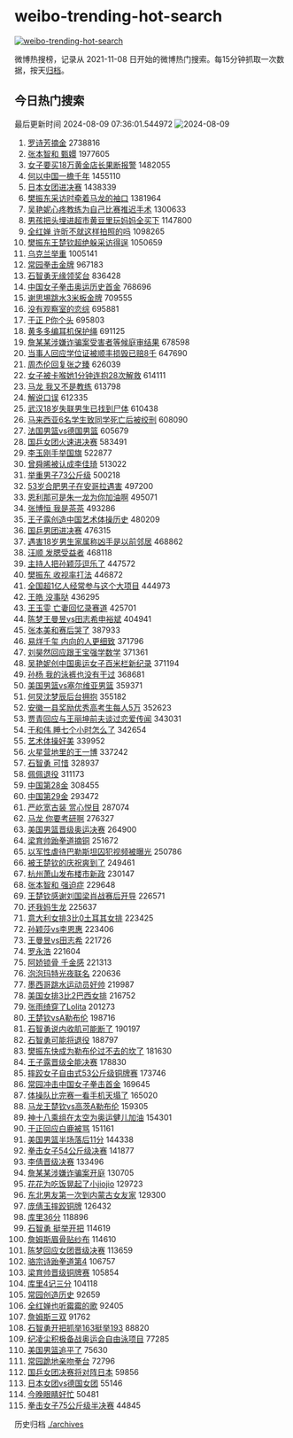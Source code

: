 # weibo-trending-hot-search

[![weibo-trending-hot-search](https://github.com/ameizi/weibo-trending-hot-search/actions/workflows/ci.yml/badge.svg)](https://github.com/ameizi/weibo-trending-hot-search/actions/workflows/ci.yml)

微博热搜榜，记录从 2021-11-08 日开始的微博热门搜索。每15分钟抓取一次数据，按天[归档](./archives)。

## 今日热门搜索

<!-- BEGIN --> 
最后更新时间 2024-08-09 07:36:01.544972 
![2024-08-09](https://imgs-storage.s3.us-east-005.backblazeb2.com/20240809/2024-08-09.png?versionId=4_z8fbbed132d73df8689c40f13_f10959b454181e0c3_d20240808_m233601_c005_v0501022_t0009_u01723160161036) 
1. [罗诗芳摘金](https://s.weibo.com/weibo?q=%23%E7%BD%97%E8%AF%97%E8%8A%B3%E6%91%98%E9%87%91%23&t=31&band_rank=1&Refer=top) 2738816
1. [张本智和 甄嬛](https://s.weibo.com/weibo?q=%E5%BC%A0%E6%9C%AC%E6%99%BA%E5%92%8C%20%E7%94%84%E5%AC%9B&t=31&band_rank=2&Refer=top) 1977605
1. [女子要买18万黄金店长果断报警](https://s.weibo.com/weibo?q=%23%E5%A5%B3%E5%AD%90%E8%A6%81%E4%B9%B018%E4%B8%87%E9%BB%84%E9%87%91%E5%BA%97%E9%95%BF%E6%9E%9C%E6%96%AD%E6%8A%A5%E8%AD%A6%23&t=31&band_rank=25&Refer=top) 1482055
1. [何以中国一檐千年](https://s.weibo.com/weibo?q=%23%E4%BD%95%E4%BB%A5%E4%B8%AD%E5%9B%BD%E4%B8%80%E6%AA%90%E5%8D%83%E5%B9%B4%23&t=31&band_rank=3&Refer=top) 1455110
1. [日本女团进决赛](https://s.weibo.com/weibo?q=%23%E6%97%A5%E6%9C%AC%E5%A5%B3%E5%9B%A2%E8%BF%9B%E5%86%B3%E8%B5%9B%23&t=31&band_rank=40&Refer=top) 1438339
1. [樊振东采访时牵着马龙的袖口](https://s.weibo.com/weibo?q=%23%E6%A8%8A%E6%8C%AF%E4%B8%9C%E9%87%87%E8%AE%BF%E6%97%B6%E7%89%B5%E7%9D%80%E9%A9%AC%E9%BE%99%E7%9A%84%E8%A2%96%E5%8F%A3%23&t=31&band_rank=4&Refer=top) 1381964
1. [吴艳妮心疼教练为自己比赛推迟手术](https://s.weibo.com/weibo?q=%23%E5%90%B4%E8%89%B3%E5%A6%AE%E5%BF%83%E7%96%BC%E6%95%99%E7%BB%83%E4%B8%BA%E8%87%AA%E5%B7%B1%E6%AF%94%E8%B5%9B%E6%8E%A8%E8%BF%9F%E6%89%8B%E6%9C%AF%23&t=31&band_rank=17&Refer=top) 1300633
1. [男孩把头埋进超市黄豆里玩妈妈全买下](https://s.weibo.com/weibo?q=%23%E7%94%B7%E5%AD%A9%E6%8A%8A%E5%A4%B4%E5%9F%8B%E8%BF%9B%E8%B6%85%E5%B8%82%E9%BB%84%E8%B1%86%E9%87%8C%E7%8E%A9%E5%A6%88%E5%A6%88%E5%85%A8%E4%B9%B0%E4%B8%8B%23&t=31&band_rank=50&Refer=top) 1147800
1. [全红婵 许昕不就这样拍照的吗](https://s.weibo.com/weibo?q=%E5%85%A8%E7%BA%A2%E5%A9%B5%20%E8%AE%B8%E6%98%95%E4%B8%8D%E5%B0%B1%E8%BF%99%E6%A0%B7%E6%8B%8D%E7%85%A7%E7%9A%84%E5%90%97&t=31&band_rank=33&Refer=top) 1098265
1. [樊振东王楚钦超绝躲采访得逞](https://s.weibo.com/weibo?q=%23%E6%A8%8A%E6%8C%AF%E4%B8%9C%E7%8E%8B%E6%A5%9A%E9%92%A6%E8%B6%85%E7%BB%9D%E8%BA%B2%E9%87%87%E8%AE%BF%E5%BE%97%E9%80%9E%23&t=31&band_rank=5&Refer=top) 1050659
1. [乌克兰举重](https://s.weibo.com/weibo?q=%E4%B9%8C%E5%85%8B%E5%85%B0%E4%B8%BE%E9%87%8D&t=31&band_rank=6&Refer=top) 1005141
1. [常园拳击金牌](https://s.weibo.com/weibo?q=%23%E5%B8%B8%E5%9B%AD%E6%8B%B3%E5%87%BB%E9%87%91%E7%89%8C%23&t=31&band_rank=9&Refer=top) 967183
1. [石智勇无缘领奖台](https://s.weibo.com/weibo?q=%23%E7%9F%B3%E6%99%BA%E5%8B%87%E6%97%A0%E7%BC%98%E9%A2%86%E5%A5%96%E5%8F%B0%23&t=31&band_rank=2&Refer=top) 836428
1. [中国女子拳击奥运历史首金](https://s.weibo.com/weibo?q=%23%E4%B8%AD%E5%9B%BD%E5%A5%B3%E5%AD%90%E6%8B%B3%E5%87%BB%E5%A5%A5%E8%BF%90%E5%8E%86%E5%8F%B2%E9%A6%96%E9%87%91%23&t=31&band_rank=31&Refer=top) 768696
1. [谢思埸跳水3米板金牌](https://s.weibo.com/weibo?q=%23%E8%B0%A2%E6%80%9D%E5%9F%B8%E8%B7%B3%E6%B0%B43%E7%B1%B3%E6%9D%BF%E9%87%91%E7%89%8C%23&t=31&band_rank=7&Refer=top) 709555
1. [没有观察室的恋综](https://s.weibo.com/weibo?q=%E6%B2%A1%E6%9C%89%E8%A7%82%E5%AF%9F%E5%AE%A4%E7%9A%84%E6%81%8B%E7%BB%BC&t=31&band_rank=18&Refer=top) 695881
1. [于正 P你个头](https://s.weibo.com/weibo?q=%E4%BA%8E%E6%AD%A3%20P%E4%BD%A0%E4%B8%AA%E5%A4%B4&t=31&band_rank=9&Refer=top) 695803
1. [黄多多编耳机保护绳](https://s.weibo.com/weibo?q=%23%E9%BB%84%E5%A4%9A%E5%A4%9A%E7%BC%96%E8%80%B3%E6%9C%BA%E4%BF%9D%E6%8A%A4%E7%BB%B3%23&t=31&band_rank=8&Refer=top) 691125
1. [詹某某涉嫌诈骗案受害者等候庭审结果](https://s.weibo.com/weibo?q=%23%E8%A9%B9%E6%9F%90%E6%9F%90%E6%B6%89%E5%AB%8C%E8%AF%88%E9%AA%97%E6%A1%88%E5%8F%97%E5%AE%B3%E8%80%85%E7%AD%89%E5%80%99%E5%BA%AD%E5%AE%A1%E7%BB%93%E6%9E%9C%23&t=31&band_rank=10&Refer=top) 678598
1. [当事人回应学位证被顺丰损毁已赔8千](https://s.weibo.com/weibo?q=%23%E5%BD%93%E4%BA%8B%E4%BA%BA%E5%9B%9E%E5%BA%94%E5%AD%A6%E4%BD%8D%E8%AF%81%E8%A2%AB%E9%A1%BA%E4%B8%B0%E6%8D%9F%E6%AF%81%E5%B7%B2%E8%B5%948%E5%8D%83%23&t=31&band_rank=46&Refer=top) 647690
1. [周杰伦回复张之臻](https://s.weibo.com/weibo?q=%23%E5%91%A8%E6%9D%B0%E4%BC%A6%E5%9B%9E%E5%A4%8D%E5%BC%A0%E4%B9%8B%E8%87%BB%23&t=31&band_rank=14&Refer=top) 626039
1. [女子被卡喉她1分钟连抱28次解救](https://s.weibo.com/weibo?q=%23%E5%A5%B3%E5%AD%90%E8%A2%AB%E5%8D%A1%E5%96%89%E5%A5%B91%E5%88%86%E9%92%9F%E8%BF%9E%E6%8A%B128%E6%AC%A1%E8%A7%A3%E6%95%91%23&t=31&band_rank=10&Refer=top) 614111
1. [马龙 我又不是教练](https://s.weibo.com/weibo?q=%E9%A9%AC%E9%BE%99%20%E6%88%91%E5%8F%88%E4%B8%8D%E6%98%AF%E6%95%99%E7%BB%83&t=31&band_rank=16&Refer=top) 613798
1. [解说口误](https://s.weibo.com/weibo?q=%E8%A7%A3%E8%AF%B4%E5%8F%A3%E8%AF%AF&t=31&band_rank=11&Refer=top) 612335
1. [武汉18岁失联男生已找到尸体](https://s.weibo.com/weibo?q=%23%E6%AD%A6%E6%B1%8918%E5%B2%81%E5%A4%B1%E8%81%94%E7%94%B7%E7%94%9F%E5%B7%B2%E6%89%BE%E5%88%B0%E5%B0%B8%E4%BD%93%23&t=31&band_rank=12&Refer=top) 610438
1. [马来西亚6名学生致同学死亡后被绞刑](https://s.weibo.com/weibo?q=%23%E9%A9%AC%E6%9D%A5%E8%A5%BF%E4%BA%9A6%E5%90%8D%E5%AD%A6%E7%94%9F%E8%87%B4%E5%90%8C%E5%AD%A6%E6%AD%BB%E4%BA%A1%E5%90%8E%E8%A2%AB%E7%BB%9E%E5%88%91%23&t=31&band_rank=13&Refer=top) 608090
1. [法国男篮vs德国男篮](https://s.weibo.com/weibo?q=%23%E6%B3%95%E5%9B%BD%E7%94%B7%E7%AF%AEvs%E5%BE%B7%E5%9B%BD%E7%94%B7%E7%AF%AE%23&t=31&band_rank=15&Refer=top) 605679
1. [国乒女团火速进决赛](https://s.weibo.com/weibo?q=%23%E5%9B%BD%E4%B9%92%E5%A5%B3%E5%9B%A2%E7%81%AB%E9%80%9F%E8%BF%9B%E5%86%B3%E8%B5%9B%23&t=31&band_rank=18&Refer=top) 583491
1. [李玉刚手举国旗](https://s.weibo.com/weibo?q=%23%E6%9D%8E%E7%8E%89%E5%88%9A%E6%89%8B%E4%B8%BE%E5%9B%BD%E6%97%97%23&t=31&band_rank=19&Refer=top) 522877
1. [曾舜晞被认成李佳琦](https://s.weibo.com/weibo?q=%23%E6%9B%BE%E8%88%9C%E6%99%9E%E8%A2%AB%E8%AE%A4%E6%88%90%E6%9D%8E%E4%BD%B3%E7%90%A6%23&t=31&band_rank=26&Refer=top) 513022
1. [举重男子73公斤级](https://s.weibo.com/weibo?q=%23%E4%B8%BE%E9%87%8D%E7%94%B7%E5%AD%9073%E5%85%AC%E6%96%A4%E7%BA%A7%23&t=31&band_rank=34&Refer=top) 500218
1. [53岁合肥男子在安哥拉遇害](https://s.weibo.com/weibo?q=%2353%E5%B2%81%E5%90%88%E8%82%A5%E7%94%B7%E5%AD%90%E5%9C%A8%E5%AE%89%E5%93%A5%E6%8B%89%E9%81%87%E5%AE%B3%23&t=31&band_rank=9&Refer=top) 497200
1. [恩利那可是朱一龙为你加油啊](https://s.weibo.com/weibo?q=%E6%81%A9%E5%88%A9%E9%82%A3%E5%8F%AF%E6%98%AF%E6%9C%B1%E4%B8%80%E9%BE%99%E4%B8%BA%E4%BD%A0%E5%8A%A0%E6%B2%B9%E5%95%8A&t=31&band_rank=20&Refer=top) 495071
1. [张博恒 我是茶茶](https://s.weibo.com/weibo?q=%E5%BC%A0%E5%8D%9A%E6%81%92%20%E6%88%91%E6%98%AF%E8%8C%B6%E8%8C%B6&t=31&band_rank=21&Refer=top) 493286
1. [王子露创造中国艺术体操历史](https://s.weibo.com/weibo?q=%23%E7%8E%8B%E5%AD%90%E9%9C%B2%E5%88%9B%E9%80%A0%E4%B8%AD%E5%9B%BD%E8%89%BA%E6%9C%AF%E4%BD%93%E6%93%8D%E5%8E%86%E5%8F%B2%23&t=31&band_rank=10&Refer=top) 480209
1. [国乒男团进决赛](https://s.weibo.com/weibo?q=%23%E5%9B%BD%E4%B9%92%E7%94%B7%E5%9B%A2%E8%BF%9B%E5%86%B3%E8%B5%9B%23&t=31&band_rank=22&Refer=top) 476315
1. [遇害18岁男生家属称凶手是以前邻居](https://s.weibo.com/weibo?q=%23%E9%81%87%E5%AE%B318%E5%B2%81%E7%94%B7%E7%94%9F%E5%AE%B6%E5%B1%9E%E7%A7%B0%E5%87%B6%E6%89%8B%E6%98%AF%E4%BB%A5%E5%89%8D%E9%82%BB%E5%B1%85%23&t=31&band_rank=44&Refer=top) 468862
1. [汪顺 发腮受益者](https://s.weibo.com/weibo?q=%E6%B1%AA%E9%A1%BA%20%E5%8F%91%E8%85%AE%E5%8F%97%E7%9B%8A%E8%80%85&t=31&band_rank=28&Refer=top) 468118
1. [主持人把孙颖莎逗乐了](https://s.weibo.com/weibo?q=%E4%B8%BB%E6%8C%81%E4%BA%BA%E6%8A%8A%E5%AD%99%E9%A2%96%E8%8E%8E%E9%80%97%E4%B9%90%E4%BA%86&t=31&band_rank=23&Refer=top) 447572
1. [樊振东 收视率打法](https://s.weibo.com/weibo?q=%E6%A8%8A%E6%8C%AF%E4%B8%9C%20%E6%94%B6%E8%A7%86%E7%8E%87%E6%89%93%E6%B3%95&t=31&band_rank=24&Refer=top) 446872
1. [全国超1亿人经常参与这个大项目](https://s.weibo.com/weibo?q=%23%E5%85%A8%E5%9B%BD%E8%B6%851%E4%BA%BF%E4%BA%BA%E7%BB%8F%E5%B8%B8%E5%8F%82%E4%B8%8E%E8%BF%99%E4%B8%AA%E5%A4%A7%E9%A1%B9%E7%9B%AE%23&t=31&band_rank=39&Refer=top) 444973
1. [王皓 没事哒](https://s.weibo.com/weibo?q=%E7%8E%8B%E7%9A%93%20%E6%B2%A1%E4%BA%8B%E5%93%92&t=31&band_rank=37&Refer=top) 436295
1. [王玉雯 亡妻回忆录赛道](https://s.weibo.com/weibo?q=%E7%8E%8B%E7%8E%89%E9%9B%AF%20%E4%BA%A1%E5%A6%BB%E5%9B%9E%E5%BF%86%E5%BD%95%E8%B5%9B%E9%81%93&t=31&band_rank=25&Refer=top) 425701
1. [陈梦王曼昱vs田志希申裕斌](https://s.weibo.com/weibo?q=%E9%99%88%E6%A2%A6%E7%8E%8B%E6%9B%BC%E6%98%B1vs%E7%94%B0%E5%BF%97%E5%B8%8C%E7%94%B3%E8%A3%95%E6%96%8C&t=31&band_rank=27&Refer=top) 404941
1. [张本美和赛后哭了](https://s.weibo.com/weibo?q=%23%E5%BC%A0%E6%9C%AC%E7%BE%8E%E5%92%8C%E8%B5%9B%E5%90%8E%E5%93%AD%E4%BA%86%23&t=31&band_rank=31&Refer=top) 387933
1. [易烊千玺 内向的人更细致](https://s.weibo.com/weibo?q=%E6%98%93%E7%83%8A%E5%8D%83%E7%8E%BA%20%E5%86%85%E5%90%91%E7%9A%84%E4%BA%BA%E6%9B%B4%E7%BB%86%E8%87%B4&t=31&band_rank=29&Refer=top) 371796
1. [刘昊然回应跟王宝强学数学](https://s.weibo.com/weibo?q=%23%E5%88%98%E6%98%8A%E7%84%B6%E5%9B%9E%E5%BA%94%E8%B7%9F%E7%8E%8B%E5%AE%9D%E5%BC%BA%E5%AD%A6%E6%95%B0%E5%AD%A6%23&t=31&band_rank=30&Refer=top) 371361
1. [吴艳妮创中国奥运女子百米栏新纪录](https://s.weibo.com/weibo?q=%23%E5%90%B4%E8%89%B3%E5%A6%AE%E5%88%9B%E4%B8%AD%E5%9B%BD%E5%A5%A5%E8%BF%90%E5%A5%B3%E5%AD%90%E7%99%BE%E7%B1%B3%E6%A0%8F%E6%96%B0%E7%BA%AA%E5%BD%95%23&t=31&band_rank=31&Refer=top) 371194
1. [孙杨 我的泳裤也没有干过](https://s.weibo.com/weibo?q=%E5%AD%99%E6%9D%A8%20%E6%88%91%E7%9A%84%E6%B3%B3%E8%A3%A4%E4%B9%9F%E6%B2%A1%E6%9C%89%E5%B9%B2%E8%BF%87&t=31&band_rank=32&Refer=top) 368681
1. [美国男篮vs塞尔维亚男篮](https://s.weibo.com/weibo?q=%23%E7%BE%8E%E5%9B%BD%E7%94%B7%E7%AF%AEvs%E5%A1%9E%E5%B0%94%E7%BB%B4%E4%BA%9A%E7%94%B7%E7%AF%AE%23&t=31&band_rank=10&Refer=top) 359371
1. [何炅沈梦辰后台拥抱](https://s.weibo.com/weibo?q=%23%E4%BD%95%E7%82%85%E6%B2%88%E6%A2%A6%E8%BE%B0%E5%90%8E%E5%8F%B0%E6%8B%A5%E6%8A%B1%23&t=31&band_rank=50&Refer=top) 355182
1. [安徽一县奖励优秀高考生每人5万](https://s.weibo.com/weibo?q=%23%E5%AE%89%E5%BE%BD%E4%B8%80%E5%8E%BF%E5%A5%96%E5%8A%B1%E4%BC%98%E7%A7%80%E9%AB%98%E8%80%83%E7%94%9F%E6%AF%8F%E4%BA%BA5%E4%B8%87%23&t=31&band_rank=30&Refer=top) 352623
1. [贾青回应与王丽坤前夫谈过恋爱传闻](https://s.weibo.com/weibo?q=%23%E8%B4%BE%E9%9D%92%E5%9B%9E%E5%BA%94%E4%B8%8E%E7%8E%8B%E4%B8%BD%E5%9D%A4%E5%89%8D%E5%A4%AB%E8%B0%88%E8%BF%87%E6%81%8B%E7%88%B1%E4%BC%A0%E9%97%BB%23&t=31&band_rank=34&Refer=top) 343031
1. [于和伟 睡七个小时怎么了](https://s.weibo.com/weibo?q=%E4%BA%8E%E5%92%8C%E4%BC%9F%20%E7%9D%A1%E4%B8%83%E4%B8%AA%E5%B0%8F%E6%97%B6%E6%80%8E%E4%B9%88%E4%BA%86&t=31&band_rank=47&Refer=top) 342654
1. [艺术体操好美](https://s.weibo.com/weibo?q=%E8%89%BA%E6%9C%AF%E4%BD%93%E6%93%8D%E5%A5%BD%E7%BE%8E&t=31&band_rank=32&Refer=top) 339952
1. [火星营地里的王一博](https://s.weibo.com/weibo?q=%23%E7%81%AB%E6%98%9F%E8%90%A5%E5%9C%B0%E9%87%8C%E7%9A%84%E7%8E%8B%E4%B8%80%E5%8D%9A%23&t=31&band_rank=30&Refer=top) 337242
1. [石智勇 可惜](https://s.weibo.com/weibo?q=%E7%9F%B3%E6%99%BA%E5%8B%87%20%E5%8F%AF%E6%83%9C&t=31&band_rank=14&Refer=top) 328937
1. [佩佩退役](https://s.weibo.com/weibo?q=%23%E4%BD%A9%E4%BD%A9%E9%80%80%E5%BD%B9%23&t=31&band_rank=40&Refer=top) 311173
1. [中国第28金](https://s.weibo.com/weibo?q=%23%E4%B8%AD%E5%9B%BD%E7%AC%AC28%E9%87%91%23&t=31&band_rank=33&Refer=top) 308455
1. [中国第29金](https://s.weibo.com/weibo?q=%E4%B8%AD%E5%9B%BD%E7%AC%AC29%E9%87%91&t=31&band_rank=25&Refer=top) 293472
1. [严屹宽古装 赏心悦目](https://s.weibo.com/weibo?q=%E4%B8%A5%E5%B1%B9%E5%AE%BD%E5%8F%A4%E8%A3%85%20%E8%B5%8F%E5%BF%83%E6%82%A6%E7%9B%AE&t=31&band_rank=49&Refer=top) 287074
1. [马龙 你要考研啊](https://s.weibo.com/weibo?q=%E9%A9%AC%E9%BE%99%20%E4%BD%A0%E8%A6%81%E8%80%83%E7%A0%94%E5%95%8A&t=31&band_rank=23&Refer=top) 276327
1. [美国男篮晋级奥运决赛](https://s.weibo.com/weibo?q=%23%E7%BE%8E%E5%9B%BD%E7%94%B7%E7%AF%AE%E6%99%8B%E7%BA%A7%E5%A5%A5%E8%BF%90%E5%86%B3%E8%B5%9B%23&t=31&band_rank=4&Refer=top) 264900
1. [梁育帅跆拳道摘铜](https://s.weibo.com/weibo?q=%23%E6%A2%81%E8%82%B2%E5%B8%85%E8%B7%86%E6%8B%B3%E9%81%93%E6%91%98%E9%93%9C%23&t=31&band_rank=23&Refer=top) 251672
1. [以军性虐待巴勒斯坦囚犯视频被曝光](https://s.weibo.com/weibo?q=%23%E4%BB%A5%E5%86%9B%E6%80%A7%E8%99%90%E5%BE%85%E5%B7%B4%E5%8B%92%E6%96%AF%E5%9D%A6%E5%9B%9A%E7%8A%AF%E8%A7%86%E9%A2%91%E8%A2%AB%E6%9B%9D%E5%85%89%23&t=31&band_rank=34&Refer=top) 250786
1. [被王楚钦的庆祝爽到了](https://s.weibo.com/weibo?q=%E8%A2%AB%E7%8E%8B%E6%A5%9A%E9%92%A6%E7%9A%84%E5%BA%86%E7%A5%9D%E7%88%BD%E5%88%B0%E4%BA%86&t=31&band_rank=38&Refer=top) 249461
1. [杭州萧山发布楼市新政](https://s.weibo.com/weibo?q=%23%E6%9D%AD%E5%B7%9E%E8%90%A7%E5%B1%B1%E5%8F%91%E5%B8%83%E6%A5%BC%E5%B8%82%E6%96%B0%E6%94%BF%23&t=31&band_rank=35&Refer=top) 230147
1. [张本智和 强迫症](https://s.weibo.com/weibo?q=%E5%BC%A0%E6%9C%AC%E6%99%BA%E5%92%8C%20%E5%BC%BA%E8%BF%AB%E7%97%87&t=31&band_rank=36&Refer=top) 229648
1. [王楚钦感谢刘国梁肖战赛后开导](https://s.weibo.com/weibo?q=%23%E7%8E%8B%E6%A5%9A%E9%92%A6%E6%84%9F%E8%B0%A2%E5%88%98%E5%9B%BD%E6%A2%81%E8%82%96%E6%88%98%E8%B5%9B%E5%90%8E%E5%BC%80%E5%AF%BC%23&t=31&band_rank=42&Refer=top) 226571
1. [还我妈生龙](https://s.weibo.com/weibo?q=%23%E8%BF%98%E6%88%91%E5%A6%88%E7%94%9F%E9%BE%99%23&t=31&band_rank=39&Refer=top) 225637
1. [意大利女排3比0土耳其女排](https://s.weibo.com/weibo?q=%23%E6%84%8F%E5%A4%A7%E5%88%A9%E5%A5%B3%E6%8E%923%E6%AF%940%E5%9C%9F%E8%80%B3%E5%85%B6%E5%A5%B3%E6%8E%92%23&t=31&band_rank=10&Refer=top) 223425
1. [孙颖莎vs李恩惠](https://s.weibo.com/weibo?q=%23%E5%AD%99%E9%A2%96%E8%8E%8Evs%E6%9D%8E%E6%81%A9%E6%83%A0%23&t=31&band_rank=41&Refer=top) 223406
1. [王曼昱vs田志希](https://s.weibo.com/weibo?q=%23%E7%8E%8B%E6%9B%BC%E6%98%B1vs%E7%94%B0%E5%BF%97%E5%B8%8C%23&t=31&band_rank=42&Refer=top) 221726
1. [罗永浩](https://s.weibo.com/weibo?q=%E7%BD%97%E6%B0%B8%E6%B5%A9&t=31&band_rank=43&Refer=top) 221604
1. [阿娇锁骨 千金感](https://s.weibo.com/weibo?q=%E9%98%BF%E5%A8%87%E9%94%81%E9%AA%A8%20%E5%8D%83%E9%87%91%E6%84%9F&t=31&band_rank=45&Refer=top) 221313
1. [泡泡玛特光夜联名](https://s.weibo.com/weibo?q=%E6%B3%A1%E6%B3%A1%E7%8E%9B%E7%89%B9%E5%85%89%E5%A4%9C%E8%81%94%E5%90%8D&t=31&band_rank=48&Refer=top) 220636
1. [墨西哥跳水运动员好帅](https://s.weibo.com/weibo?q=%23%E5%A2%A8%E8%A5%BF%E5%93%A5%E8%B7%B3%E6%B0%B4%E8%BF%90%E5%8A%A8%E5%91%98%E5%A5%BD%E5%B8%85%23&t=31&band_rank=50&Refer=top) 219987
1. [美国女排3比2巴西女排](https://s.weibo.com/weibo?q=%23%E7%BE%8E%E5%9B%BD%E5%A5%B3%E6%8E%923%E6%AF%942%E5%B7%B4%E8%A5%BF%E5%A5%B3%E6%8E%92%23&t=31&band_rank=45&Refer=top) 216752
1. [张雨绮穿了Lolita](https://s.weibo.com/weibo?q=%23%E5%BC%A0%E9%9B%A8%E7%BB%AE%E7%A9%BF%E4%BA%86Lolita%23&t=31&band_rank=50&Refer=top) 201273
1. [王楚钦vsA勒布伦](https://s.weibo.com/weibo?q=%23%E7%8E%8B%E6%A5%9A%E9%92%A6vsA%E5%8B%92%E5%B8%83%E4%BC%A6%23&t=31&band_rank=44&Refer=top) 198716
1. [石智勇说内收肌可能断了](https://s.weibo.com/weibo?q=%23%E7%9F%B3%E6%99%BA%E5%8B%87%E8%AF%B4%E5%86%85%E6%94%B6%E8%82%8C%E5%8F%AF%E8%83%BD%E6%96%AD%E4%BA%86%23&t=31&band_rank=32&Refer=top) 190197
1. [石智勇可能将退役](https://s.weibo.com/weibo?q=%23%E7%9F%B3%E6%99%BA%E5%8B%87%E5%8F%AF%E8%83%BD%E5%B0%86%E9%80%80%E5%BD%B9%23&t=31&band_rank=48&Refer=top) 188797
1. [樊振东快成为勒布伦过不去的坎了](https://s.weibo.com/weibo?q=%23%E6%A8%8A%E6%8C%AF%E4%B8%9C%E5%BF%AB%E6%88%90%E4%B8%BA%E5%8B%92%E5%B8%83%E4%BC%A6%E8%BF%87%E4%B8%8D%E5%8E%BB%E7%9A%84%E5%9D%8E%E4%BA%86%23&t=31&band_rank=34&Refer=top) 181630
1. [王子露晋级全能决赛](https://s.weibo.com/weibo?q=%23%E7%8E%8B%E5%AD%90%E9%9C%B2%E6%99%8B%E7%BA%A7%E5%85%A8%E8%83%BD%E5%86%B3%E8%B5%9B%23&t=31&band_rank=43&Refer=top) 178830
1. [摔跤女子自由式53公斤级铜牌赛](https://s.weibo.com/weibo?q=%23%E6%91%94%E8%B7%A4%E5%A5%B3%E5%AD%90%E8%87%AA%E7%94%B1%E5%BC%8F53%E5%85%AC%E6%96%A4%E7%BA%A7%E9%93%9C%E7%89%8C%E8%B5%9B%23&t=31&band_rank=40&Refer=top) 173746
1. [常园冲击中国女子拳击首金](https://s.weibo.com/weibo?q=%23%E5%B8%B8%E5%9B%AD%E5%86%B2%E5%87%BB%E4%B8%AD%E5%9B%BD%E5%A5%B3%E5%AD%90%E6%8B%B3%E5%87%BB%E9%A6%96%E9%87%91%23&t=31&band_rank=24&Refer=top) 169645
1. [体操队比完赛一看手机天塌了](https://s.weibo.com/weibo?q=%E4%BD%93%E6%93%8D%E9%98%9F%E6%AF%94%E5%AE%8C%E8%B5%9B%E4%B8%80%E7%9C%8B%E6%89%8B%E6%9C%BA%E5%A4%A9%E5%A1%8C%E4%BA%86&t=31&band_rank=47&Refer=top) 165020
1. [马龙王楚钦vs高茨A勒布伦](https://s.weibo.com/weibo?q=%23%E9%A9%AC%E9%BE%99%E7%8E%8B%E6%A5%9A%E9%92%A6vs%E9%AB%98%E8%8C%A8A%E5%8B%92%E5%B8%83%E4%BC%A6%23&t=31&band_rank=45&Refer=top) 159305
1. [神十八乘组在太空为奥运健儿加油](https://s.weibo.com/weibo?q=%23%E7%A5%9E%E5%8D%81%E5%85%AB%E4%B9%98%E7%BB%84%E5%9C%A8%E5%A4%AA%E7%A9%BA%E4%B8%BA%E5%A5%A5%E8%BF%90%E5%81%A5%E5%84%BF%E5%8A%A0%E6%B2%B9%23&t=31&band_rank=46&Refer=top) 154301
1. [于正回应白鹿被骂](https://s.weibo.com/weibo?q=%23%E4%BA%8E%E6%AD%A3%E5%9B%9E%E5%BA%94%E7%99%BD%E9%B9%BF%E8%A2%AB%E9%AA%82%23&t=31&band_rank=19&Refer=top) 151161
1. [美国男篮半场落后11分](https://s.weibo.com/weibo?q=%23%E7%BE%8E%E5%9B%BD%E7%94%B7%E7%AF%AE%E5%8D%8A%E5%9C%BA%E8%90%BD%E5%90%8E11%E5%88%86%23&t=31&band_rank=10&Refer=top) 144338
1. [拳击女子54公斤级决赛](https://s.weibo.com/weibo?q=%23%E6%8B%B3%E5%87%BB%E5%A5%B3%E5%AD%9054%E5%85%AC%E6%96%A4%E7%BA%A7%E5%86%B3%E8%B5%9B%23&t=31&band_rank=31&Refer=top) 141877
1. [李倩晋级决赛](https://s.weibo.com/weibo?q=%23%E6%9D%8E%E5%80%A9%E6%99%8B%E7%BA%A7%E5%86%B3%E8%B5%9B%23&t=31&band_rank=10&Refer=top) 133496
1. [詹某某涉嫌诈骗案开庭](https://s.weibo.com/weibo?q=%23%E8%A9%B9%E6%9F%90%E6%9F%90%E6%B6%89%E5%AB%8C%E8%AF%88%E9%AA%97%E6%A1%88%E5%BC%80%E5%BA%AD%23&t=31&band_rank=9&Refer=top) 130705
1. [花花为吃饭晃起了小jiojio](https://s.weibo.com/weibo?q=%23%E8%8A%B1%E8%8A%B1%E4%B8%BA%E5%90%83%E9%A5%AD%E6%99%83%E8%B5%B7%E4%BA%86%E5%B0%8Fjiojio%23&t=31&band_rank=44&Refer=top) 129723
1. [东北男友第一次到内蒙古女友家](https://s.weibo.com/weibo?q=%23%E4%B8%9C%E5%8C%97%E7%94%B7%E5%8F%8B%E7%AC%AC%E4%B8%80%E6%AC%A1%E5%88%B0%E5%86%85%E8%92%99%E5%8F%A4%E5%A5%B3%E5%8F%8B%E5%AE%B6%23&t=31&band_rank=41&Refer=top) 129300
1. [庞倩玉摔跤铜牌](https://s.weibo.com/weibo?q=%23%E5%BA%9E%E5%80%A9%E7%8E%89%E6%91%94%E8%B7%A4%E9%93%9C%E7%89%8C%23&t=31&band_rank=10&Refer=top) 126432
1. [库里36分](https://s.weibo.com/weibo?q=%23%E5%BA%93%E9%87%8C36%E5%88%86%23&t=31&band_rank=21&Refer=top) 118896
1. [石智勇 挺举开把](https://s.weibo.com/weibo?q=%E7%9F%B3%E6%99%BA%E5%8B%87%20%E6%8C%BA%E4%B8%BE%E5%BC%80%E6%8A%8A&t=31&band_rank=13&Refer=top) 114619
1. [詹姆斯眉骨贴纱布](https://s.weibo.com/weibo?q=%23%E8%A9%B9%E5%A7%86%E6%96%AF%E7%9C%89%E9%AA%A8%E8%B4%B4%E7%BA%B1%E5%B8%83%23&t=31&band_rank=15&Refer=top) 114610
1. [陈梦回应女团晋级决赛](https://s.weibo.com/weibo?q=%23%E9%99%88%E6%A2%A6%E5%9B%9E%E5%BA%94%E5%A5%B3%E5%9B%A2%E6%99%8B%E7%BA%A7%E5%86%B3%E8%B5%9B%23&t=31&band_rank=48&Refer=top) 113659
1. [骆宗诗跆拳道第4](https://s.weibo.com/weibo?q=%23%E9%AA%86%E5%AE%97%E8%AF%97%E8%B7%86%E6%8B%B3%E9%81%93%E7%AC%AC4%23&t=31&band_rank=10&Refer=top) 106757
1. [梁育帅晋级铜牌赛](https://s.weibo.com/weibo?q=%23%E6%A2%81%E8%82%B2%E5%B8%85%E6%99%8B%E7%BA%A7%E9%93%9C%E7%89%8C%E8%B5%9B%23&t=31&band_rank=32&Refer=top) 105854
1. [库里4记三分](https://s.weibo.com/weibo?q=%23%E5%BA%93%E9%87%8C4%E8%AE%B0%E4%B8%89%E5%88%86%23&t=31&band_rank=15&Refer=top) 104118
1. [常园创造历史](https://s.weibo.com/weibo?q=%23%E5%B8%B8%E5%9B%AD%E5%88%9B%E9%80%A0%E5%8E%86%E5%8F%B2%23&t=31&band_rank=32&Refer=top) 92659
1. [全红婵也听霉霉的歌](https://s.weibo.com/weibo?q=%23%E5%85%A8%E7%BA%A2%E5%A9%B5%E4%B9%9F%E5%90%AC%E9%9C%89%E9%9C%89%E7%9A%84%E6%AD%8C%23&t=31&band_rank=45&Refer=top) 92405
1. [詹姆斯三双](https://s.weibo.com/weibo?q=%23%E8%A9%B9%E5%A7%86%E6%96%AF%E4%B8%89%E5%8F%8C%23&t=31&band_rank=24&Refer=top) 91762
1. [石智勇开把抓举163挺举193](https://s.weibo.com/weibo?q=%23%E7%9F%B3%E6%99%BA%E5%8B%87%E5%BC%80%E6%8A%8A%E6%8A%93%E4%B8%BE163%E6%8C%BA%E4%B8%BE193%23&t=31&band_rank=22&Refer=top) 88820
1. [纪凌尘积极备战奥运会自由泳项目](https://s.weibo.com/weibo?q=%E7%BA%AA%E5%87%8C%E5%B0%98%E7%A7%AF%E6%9E%81%E5%A4%87%E6%88%98%E5%A5%A5%E8%BF%90%E4%BC%9A%E8%87%AA%E7%94%B1%E6%B3%B3%E9%A1%B9%E7%9B%AE&t=31&band_rank=50&Refer=top) 77285
1. [美国男篮追平了](https://s.weibo.com/weibo?q=%23%E7%BE%8E%E5%9B%BD%E7%94%B7%E7%AF%AE%E8%BF%BD%E5%B9%B3%E4%BA%86%23&t=31&band_rank=15&Refer=top) 75630
1. [常园跪地亲吻拳台](https://s.weibo.com/weibo?q=%23%E5%B8%B8%E5%9B%AD%E8%B7%AA%E5%9C%B0%E4%BA%B2%E5%90%BB%E6%8B%B3%E5%8F%B0%23&t=31&band_rank=31&Refer=top) 72796
1. [国乒女团决赛将对阵日本](https://s.weibo.com/weibo?q=%23%E5%9B%BD%E4%B9%92%E5%A5%B3%E5%9B%A2%E5%86%B3%E8%B5%9B%E5%B0%86%E5%AF%B9%E9%98%B5%E6%97%A5%E6%9C%AC%23&t=31&band_rank=26&Refer=top) 59856
1. [日本女团vs德国女团](https://s.weibo.com/weibo?q=%23%E6%97%A5%E6%9C%AC%E5%A5%B3%E5%9B%A2vs%E5%BE%B7%E5%9B%BD%E5%A5%B3%E5%9B%A2%23&t=31&band_rank=34&Refer=top) 55146
1. [今晚眼睛好忙](https://s.weibo.com/weibo?q=%E4%BB%8A%E6%99%9A%E7%9C%BC%E7%9D%9B%E5%A5%BD%E5%BF%99&t=31&band_rank=39&Refer=top) 50481
1. [拳击女子75公斤级半决赛](https://s.weibo.com/weibo?q=%23%E6%8B%B3%E5%87%BB%E5%A5%B3%E5%AD%9075%E5%85%AC%E6%96%A4%E7%BA%A7%E5%8D%8A%E5%86%B3%E8%B5%9B%23&t=31&band_rank=46&Refer=top) 44845
<!-- END -->

历史归档 [./archives](./archives)

